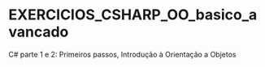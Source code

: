 # EXERCICIOS_CSHARP_OO_basico_avancado
 C# parte 1 e 2:  Primeiros passos, Introdução à Orientação a Objetos
